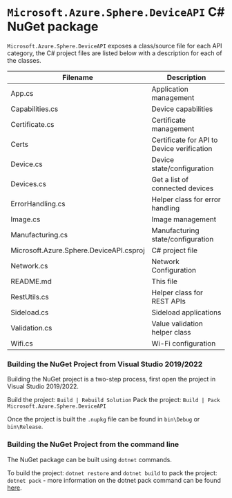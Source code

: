 # `Microsoft.Azure.Sphere.DeviceAPI` C# NuGet package

`Microsoft.Azure.Sphere.DeviceAPI` exposes a class/source file for each API category, the C# project files are listed below with a description for each of the classes.

| Filename | Description |
|----------|-------------|
| App.cs | Application management |
| Capabilities.cs | Device capabilities |
| Certificate.cs | Certificate management |
| Certs | Certificate for API to Device verification |
| Device.cs | Device state/configuration  |
| Devices.cs | Get a list of connected devices |
| ErrorHandling.cs | Helper class for error handling |
| Image.cs | Image management |
| Manufacturing.cs | Manufacturing state/configuration |
| Microsoft.Azure.Sphere.DeviceAPI.csproj | C# project file |
| Network.cs | Network Configuration |
| README.md | This file |
| RestUtils.cs |Helper class for REST APIs |
| Sideload.cs | Sideload applications |
| Validation.cs | Value validation helper class |
| Wifi.cs | Wi-Fi configuration |

### Building the NuGet Project from Visual Studio 2019/2022

Building the NuGet project is a two-step process, first open the project in Visual Studio 2019/2022.

Build the project: `Build | Rebuild Solution`
Pack the project: `Build | Pack Microsoft.Azure.Sphere.DeviceAPI`

Once the project is built the `.nupkg` file can be found in `bin\Debug` or `bin\Release`.

### Building the NuGet Project from the command line

The NuGet package can be built using `dotnet` commands.

To build the project: `dotnet restore` and `dotnet build`
to pack the project: `dotnet pack` - more information on the dotnet pack command can be found [here](https://learn.microsoft.com/dotnet/core/tools/dotnet-pack).

